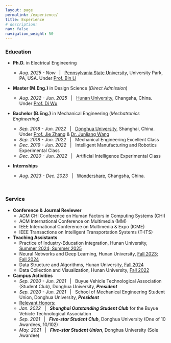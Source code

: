 ```yaml
---
layout: page
permalink: /experience/
title: Experience
# description:
nav: false
navigation_weight: 50
---
```


### Education
- <b>Ph.D.</b> in Electrical Engineering
  <ul style="padding-left: 20px;">
      <li><em>Aug. 2025 - Now</em> &nbsp; | &nbsp; <a href="http://www.psu.edu/">Pennsylvania State University</a>, University Park, PA, USA. Under <a href="https://sites.psu.edu/binli/">Prof. Bin Li</a></li>
    </ul>
- <b>Master (M.Eng.)</b> in Design Science (<i>Direct Admission</i>)
  <ul style="padding-left: 20px;">
      <li><em>Aug. 2022 - Jun. 2025</em> &nbsp; | &nbsp; <a href="http://www-en.hnu.edu.cn/">Hunan University</a>, Changsha, China. Under <a href="https://ics.uci.edu/~dwu3/">Prof. Di Wu</a></li>
    </ul>
- <b>Bachelor (B.Eng.)</b> in Mechanical Engineering (<i>Mechatronics Engineering</i>)
  <ul style="padding-left: 20px;">
      <li><em>Sep. 2018 - Jun. 2022</em> &nbsp; | &nbsp; <a href="https://english.dhu.edu.cn/">Donghua University</a>, Shanghai, China. Under <a href="https://iai.dhu.edu.cn/2021/0525/c20255a281050/page.htm">Prof. Jie Zhang</a> & <a href="https://scholar.google.com/citations?user=eCJf4qcAAAAJ">Dr. Junliang Wang</a></li>
      <li><em>Sep. 2018 - Jun. 2022</em> &nbsp; | &nbsp; Mechanical Engineering Excellent Class</li>
      <li><em>Dec. 2019 - Jun. 2022</em> &nbsp; | &nbsp; Intelligent Manufacturing and Robotics Experimental Class</li>
      <li><em>Dec. 2020 - Jun. 2022</em> &nbsp; | &nbsp; Artificial Intelligence Experimental Class</li>
  </ul>

- <b>Internships</b>
  <ul style="padding-left: 20px;">
      <li><em>Aug. 2023 - Dec. 2023</em> &nbsp; | &nbsp; <a href="https://www.wondershare.com/">Wondershare</a>, Changsha, China.</li>
  </ul>

<br>

### Service
- <b>Conference & Journal Reviewer</b>
  <ul style="padding-left: 20px;">
      <li>ACM CHI Conference on Human Factors in Computing Systems (CHI)</li>
      <li>ACM International Conference on Multimedia (MM)</li>
      <li>IEEE International Conference on Multimedia & Expo (ICME)</li>
      <li>IEEE Transactions on Intelligent Transportation Systems (T-ITS)</li>
    </ul>
- <b>Teaching Assistants</b>
  <ul style="padding-left: 20px;">
      <li>Practice of Industry-Education Integration, Hunan University, <u>Summer 2024; Summer 2025</u></li>
      <li>Neural Networks and Deep Learning, Hunan University, <u>Fall 2023; Fall 2024</u></li>
      <li>Data Structure and Algorithms, Hunan University, <u>Fall 2024</u></li>
      <li>Data Collection and Visualization, Hunan University, <u>Fall 2022</u></li>
    </ul>
- <b>Campus Activities</b>
  <ul style="padding-left: 20px;">
      <li><em>Sep. 2020 - Jun. 2021</em> &nbsp; | &nbsp; Buyue Vehicle Technological Association (Student Club), Donghua University, <b><i>President</i></b></li>
      <li><em>Sep. 2020 - Jun. 2021</em> &nbsp; | &nbsp; School of Mechanical Engineering Student Union, Donghua University, <b><i>President</i></b></li>
      <li><a href="#">Relevant Honors:</a></li>
      <li><em>Jan. 2022</em> &nbsp; | &nbsp; <b><i>Shanghai Outstanding Student Club</i></b> for the Buyue Vehicle Technological Association</li>
      <li><em>Sep. 2021</em> &nbsp; | &nbsp; <b><i>Five-star Student Club</i></b>, Donghua University (One of 10 Awardees, 10/102)</li>
      <li><em>May. 2021</em> &nbsp; | &nbsp; <b><i>Five-star Student Union</i></b>, Donghua University (Sole Awardee)</li>
    </ul>